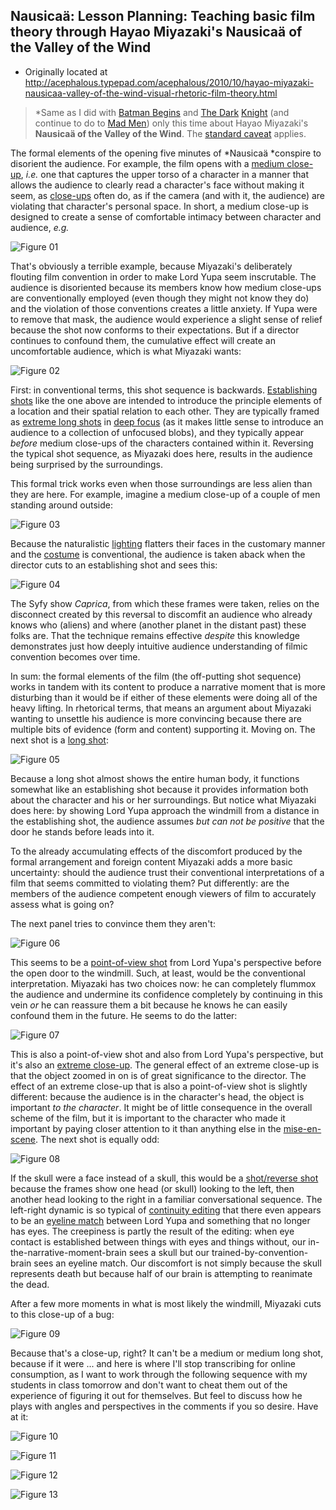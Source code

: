 ## Nausicaä: Lesson Planning: Teaching basic film theory through Hayao Miyazaki's Nausicaä of the Valley of the Wind

 * Originally located at http://acephalous.typepad.com/acephalous/2010/10/hayao-miyazaki-nausicaa-valley-of-the-wind-visual-rhetoric-film-theory.html

> *Same as I did with [Batman Begins](http://acephalous.typepad.com/acephalous/2009/02/batman-begins-works-because-christopher-nolan-decided-to-spend-the-first-hour-and-twenty-minutes-denying-the-audience-what-it.html) and [The Dark](http://acephalous.typepad.com/acephalous/2009/01/dark-knight-scene-analysis.html) [Knight](http://acephalous.typepad.com/acephalous/2009/02/little-bit-more-on-teaching-the-dark-knight.html) (and continue to do to [Mad Men](http://acephalous.typepad.com/acephalous/mad-men/)) only this time about Hayao Miyazaki's **Nausicaä of the Valley of the Wind**.  The [standard caveat](http://acephalous.typepad.com/acephalous/2010/08/creating-critical-distance-or-on-teaching-avatar-the-last-airbender.html) applies.

The formal elements of the opening five minutes of *Nausicaä *conspire to disorient the audience.  For example, the film opens with a [medium close-up](http://classes.yale.edu/film-analysis/htmfiles/cinematography.htm#48047), *i.e.* one that captures the upper torso of a character in a manner that allows the audience to clearly read a character's face without making it seem, as [close-ups](http://classes.yale.edu/film-analysis/htmfiles/cinematography.htm#48048) often do, as if the camera (and with it, the audience) are violating that character's personal space.  In short, a medium close-up is designed to create a sense of comfortable intimacy between character and audience, *e.g.*

![Figure 01](images/film/nausicaa/01.jpg)

That's obviously a terrible example, because Miyazaki's deliberately flouting film convention in order to make Lord Yupa seem inscrutable.  The audience is disoriented because its members know how medium close-ups are conventionally employed (even though they might not know they do) and the violation of those conventions creates a little anxiety.  If Yupa were to remove that mask, the audience would experience a slight sense of relief because the shot now conforms to their expectations.  But if a director continues to confound them, the cumulative effect will create an uncomfortable audience, which is what Miyazaki wants:

![Figure 02](images/film/nausicaa/02.jpg)

First: in conventional terms, this shot sequence is backwards.  [Establishing shots](http://classes.yale.edu/film-analysis/htmfiles/editing.htm#51530) like the one above are intended to introduce the principle elements of a location and their spatial relation to each other.  They are typically framed as [extreme long shots](http://classes.yale.edu/film-analysis/htmfiles/cinematography.htm#48035) in [deep focus](http://classes.yale.edu/film-analysis/htmfiles/cinematography.htm#38561) (as it makes little sense to introduce an audience to a collection of unfocused blobs), and they typically appear *before* medium close-ups of the characters contained within it.  Reversing the typical shot sequence, as Miyazaki does here, results in the audience being surprised by the surroundings.  

This formal trick works even when those surroundings are less alien than they are here.  For example, imagine a medium close-up of a couple of men standing around outside:

![Figure 03](images/film/nausicaa/03.jpg)

Because the naturalistic [lighting](http://classes.yale.edu/film-analysis/htmfiles/mise-en-scene.htm#140452) flatters their faces in the customary manner and the [costume](http://classes.yale.edu/film-analysis/htmfiles/mise-en-scene.htm#63065) is conventional, the audience is taken aback when the director cuts to an establishing shot and sees this:

![Figure 04](images/film/nausicaa/04.jpg)

The Syfy show *Caprica*, from which these frames were taken, relies on the disconnect created by this reversal to discomfit an audience who already knows who (aliens) and where (another planet in the distant past) these folks are.  That the technique remains effective *despite* this knowledge demonstrates just how deeply intuitive audience understanding of filmic convention becomes over time.  

In sum: the formal elements of the film (the off-putting shot sequence) works in tandem with its content to produce a narrative moment that is more disturbing than it would be if either of these elements were doing all of the heavy lifting.  In rhetorical terms, that means an argument about Miyazaki wanting to unsettle his audience is more convincing because there are multiple bits of evidence (form and content) supporting it.  Moving on.  The next shot is a [long shot](http://classes.yale.edu/film-analysis/htmfiles/cinematography.htm#48039):

![Figure 05](images/film/nausicaa/05.jpg)

Because a long shot almost shows the entire human body, it functions somewhat like an establishing shot because it provides information both about the character and his or her surroundings.  But notice what Miyazaki does here: by showing Lord Yupa approach the windmill from a distance in the establishing shot, the audience assumes *but can not be positive* that the door he stands before leads into it.  

To the already accumulating effects of the discomfort produced by the formal arrangement and foreign content Miyazaki adds a more basic uncertainty: should the audience trust their conventional interpretations of a film that seems committed to violating them?  Put differently: are the members of the audience competent enough viewers of film to accurately assess what is going on?  

The next panel tries to convince them they aren't:

![Figure 06](images/film/nausicaa/06.jpg)

This seems to be a [point-of-view shot](http://classes.yale.edu/film-analysis/htmfiles/cinematography.htm#48019) from Lord Yupa's perspective before the open door to the windmill.  Such, at least, would be the conventional interpretation.  Miyazaki has two choices now: he can completely flummox the audience and undermine its confidence completely by continuing in this vein *or* he can reassure them a bit because he knows he can easily confound them in the future.  He seems to do the latter:

![Figure 07](images/film/nausicaa/07.jpg)

This is also a point-of-view shot and also from Lord Yupa's perspective, but it's also an [extreme close-up](http://classes.yale.edu/film-analysis/htmfiles/cinematography.htm#48049).  The general effect of an extreme close-up is that the object zoomed in on is of great significance to the director.  The effect of an extreme close-up that is also a point-of-view shot is slightly different: because the audience is in the character's head, the object is important *to the character*.  It might be of little consequence in the overall scheme of the film, but it is important to the character who made it important by paying closer attention to it than anything else in the [mise-en-scene](http://classes.yale.edu/film-analysis/htmfiles/basic-terms.htm#16992).
The next shot is equally odd:

![Figure 08](images/film/nausicaa/08.jpg)

If the skull were a face instead of a skull, this would be a [shot/reverse shot](http://classes.yale.edu/film-analysis/htmfiles/editing.htm#51531) because the frames show one head (or skull) looking to the left, then another head looking to the right in a familiar conversational sequence.  The left-right dynamic is so typical of [continuity editing](http://classes.yale.edu/film-analysis/htmfiles/editing.htm#22186) that there even appears to be an [eyeline match](http://classes.yale.edu/film-analysis/htmfiles/editing.htm#98485) between Lord Yupa and something that no longer has eyes.  The creepiness is partly the result of the editing: when eye contact is established between things with eyes and things without, our in-the-narrative-moment-brain sees a skull but our trained-by-convention-brain sees an eyeline match.  Our discomfort is not simply because the skull represents death but because half of our brain is attempting to reanimate the dead.

After a few more moments in what is most likely the windmill, Miyazaki cuts to this close-up of a bug:

![Figure 09](images/film/nausicaa/09.jpg)

Because that's a close-up, right?  It can't be a medium or medium long shot, because if it were ... and here is where I'll stop transcribing for online consumption, as I want to work through the following sequence with my students in class tomorrow and don't want to cheat them out of the experience of figuring it out for themselves.  But feel to discuss how he plays with angles and perspectives in the comments if you so desire.  Have at it:

![Figure 10](images/film/nausicaa/10.jpg)

![Figure 11](images/film/nausicaa/11.jpg)

![Figure 12](images/film/nausicaa/12.jpg)

![Figure 13](images/film/nausicaa/13.jpg)
